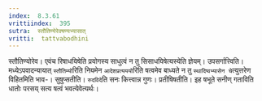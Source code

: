 ```yaml
---
index:  8.3.61
vrittiindex:  395
sutra:  स्तौतिण्येरेवषण्यभ्यासात्
vritti:  tattvabodhini 
---
```


स्तौतिण्योरेव। एवंच रिषाधयिषेति प्रयोगस्य साधुत्वं न तु सिसाधयिषेत्यस्येति ज्ञेयम्। उपसर्गात्त्विति। मध्येऽपवादन्यायात् `स्तौतिम्यो`रिति नियमेन `आदेशप्रत्यययो`रिति षत्वमेव बाध्यते न तु `स्थादिष्वभ्यासेन चे`त्युत्तरेण विहितमिति भाव-। सुषुप्सतीति। `रुदविदे`ति सनः कित्त्वान्न गुणः। प्रतीषिषतीति। इह षभूते सनीण् गताविति धातोः परसय् सत्य षत्वं भवत्येवेत्यर्थः। 

